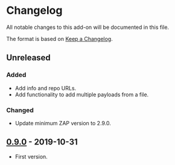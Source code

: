 # Changelog
All notable changes to this add-on will be documented in this file.

The format is based on [Keep a Changelog](https://keepachangelog.com/en/1.0.0/).

## Unreleased
### Added
- Add info and repo URLs.
- Add functionality to add multiple payloads from a file.

### Changed
- Update minimum ZAP version to 2.9.0.

## [0.9.0] - 2019-10-31

- First version.

[0.9.0]: https://github.com/zaproxy/zap-extensions/releases/custompayloads-v0.9.0
